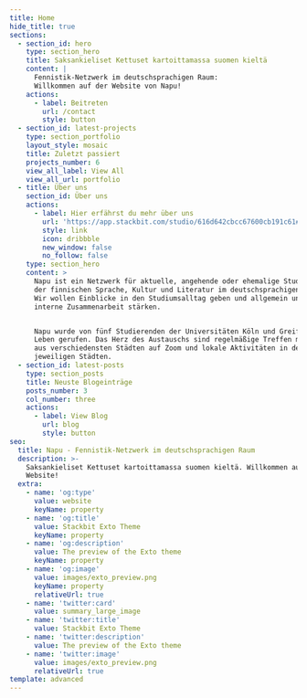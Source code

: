 ```yaml
---
title: Home
hide_title: true
sections:
  - section_id: hero
    type: section_hero
    title: Saksankieliset Kettuset kartoittamassa suomen kieltä
    content: |
      Fennistik-Netzwerk im deutschsprachigen Raum:
      Willkommen auf der Website von Napu!
    actions:
      - label: Beitreten
        url: /contact
        style: button
  - section_id: latest-projects
    type: section_portfolio
    layout_style: mosaic
    title: Zuletzt passiert
    projects_number: 6
    view_all_label: View All
    view_all_url: portfolio
  - title: Über uns
    section_id: Über uns
    actions:
      - label: Hier erfährst du mehr über uns
        url: 'https://app.stackbit.com/studio/616d642cbcc67600cb191c61#/about/'
        style: link
        icon: dribbble
        new_window: false
        no_follow: false
    type: section_hero
    content: >
      Napu ist ein Netzwerk für aktuelle, angehende oder ehemalige Studierende
      der finnischen Sprache, Kultur und Literatur im deutschsprachigen Raum.
      Wir wollen Einblicke in den Studiumsalltag geben und allgemein unsere
      interne Zusammenarbeit stärken.


      Napu wurde von fünf Studierenden der Universitäten Köln und Greifswald ins
      Leben gerufen. Das Herz des Austauschs sind regelmäßige Treffen mit Fennis
      aus verschiedensten Städten auf Zoom und lokale Aktivitäten in den
      jeweiligen Städten.
  - section_id: latest-posts
    type: section_posts
    title: Neuste Blogeinträge
    posts_number: 3
    col_number: three
    actions:
      - label: View Blog
        url: blog
        style: button
seo:
  title: Napu - Fennistik-Netzwerk im deutschsprachigen Raum
  description: >-
    Saksankieliset Kettuset kartoittamassa suomen kieltä. Willkommen auf unserer
    Website!
  extra:
    - name: 'og:type'
      value: website
      keyName: property
    - name: 'og:title'
      value: Stackbit Exto Theme
      keyName: property
    - name: 'og:description'
      value: The preview of the Exto theme
      keyName: property
    - name: 'og:image'
      value: images/exto_preview.png
      keyName: property
      relativeUrl: true
    - name: 'twitter:card'
      value: summary_large_image
    - name: 'twitter:title'
      value: Stackbit Exto Theme
    - name: 'twitter:description'
      value: The preview of the Exto theme
    - name: 'twitter:image'
      value: images/exto_preview.png
      relativeUrl: true
template: advanced
---
```

